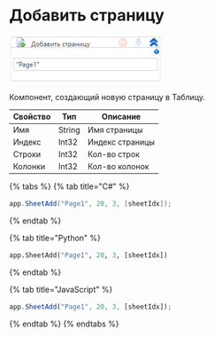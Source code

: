 # Добавить страницу

![](../../../../../resources/activities/basic/myoffice/table/table-pages/image-531.png)

Компонент, создающий новую страницу в Таблицу.

| Свойство | Тип    | Описание        |
| -------- | ------ | --------------- |
| Имя      | String | Имя страницы    |
| Индекс   | Int32  | Индекс страницы |
| Строки   | Int32  | Кол-во строк    |
| Колонки  | Int32  | Кол-во колонок  |

{% tabs %}
{% tab title="C#" %}
```csharp
app.SheetAdd("Page1", 20, 3, [sheetIdx]);
```
{% endtab %}

{% tab title="Python" %}
```python
app.SheetAdd("Page1", 20, 3, [sheetIdx])
```
{% endtab %}

{% tab title="JavaScript" %}
```javascript
app.SheetAdd("Page1", 20, 3, [sheetIdx]);
```
{% endtab %}
{% endtabs %}
